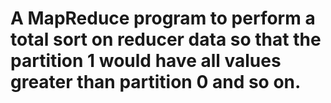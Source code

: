 # A MapReduce program to perform a total sort on reducer data so that the partition 1 would have all values greater than partition 0 and so on.




















































































